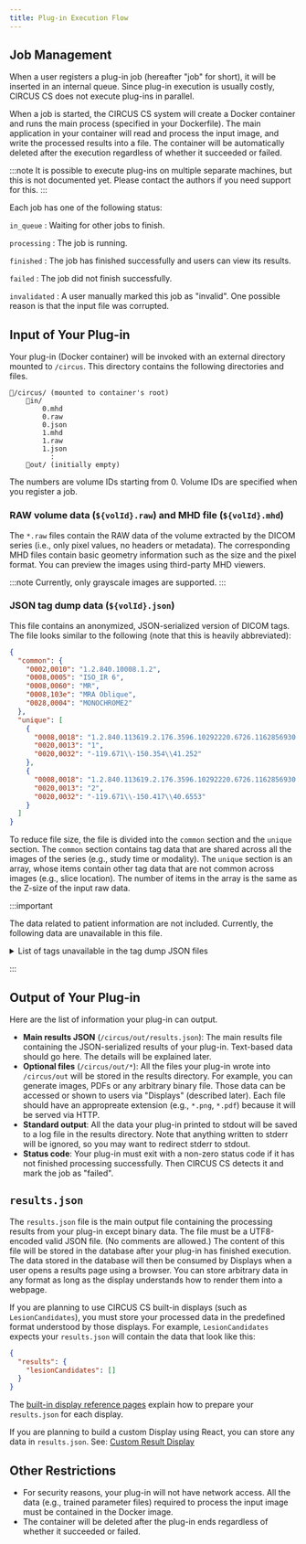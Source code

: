 ```yaml
---
title: Plug-in Execution Flow
---
```


## Job Management

When a user registers a plug-in job (hereafter "job" for short), it will be inserted in an internal queue. Since plug-in execution is usually costly, CIRCUS CS does not execute plug-ins in parallel.

When a job is started, the CIRCUS CS system will create a Docker container and runs the main process (specified in your Dockerfile). The main application in your container will read and process the input image, and write the processed results into a file. The container will be automatically deleted after the execution regardless of whether it succeeded or failed.

:::note
It is possible to execute plug-ins on multiple separate machines, but this is not documented yet. Please contact the authors if you need support for this.
:::

Each job has one of the following status:

`in_queue`
: Waiting for other jobs to finish.

`processing`
: The job is running.

`finished`
: The job has finished successfully and users can view its results.

`failed`
: The job did not finish successfully.

`invalidated`
: A user manually marked this job as "invalid". One possible reason is that the input file was corrupted.

## Input of Your Plug-in

Your plug-in (Docker container) will be invoked with an external directory mounted to `/circus`. This directory contains the following directories and files.

```
📂/circus/ (mounted to container's root)
    📂in/
        0.mhd
        0.raw
        0.json
        1.mhd
        1.raw
        1.json
          :
    📂out/ (initially empty)
```

The numbers are volume IDs starting from 0. Volume IDs are specified when you register a job.

### RAW volume data (`${volId}.raw`) and MHD file (`${volId}.mhd`)

The `*.raw` files contain the RAW data of the volume extracted by the DICOM series (i.e., only pixel values, no headers or metadata). The corresponding MHD files contain basic geometry information such as the size and the pixel format. You can preview the images using third-party MHD viewers.

:::note
Currently, only grayscale images are supported.
:::

### JSON tag dump data (`${volId}.json`)

This file contains an anonymized, JSON-serialized version of DICOM tags. The file looks similar to the following (note that this is heavily abbreviated):

```json
{
  "common": {
    "0002,0010": "1.2.840.10008.1.2",
    "0008,0005": "ISO_IR 6",
    "0008,0060": "MR",
    "0008,103e": "MRA Oblique",
    "0028,0004": "MONOCHROME2"
  },
  "unique": [
    {
      "0008,0018": "1.2.840.113619.2.176.3596.10292220.6726.1162856930.137",
      "0020,0013": "1",
      "0020,0032": "-119.671\\-150.354\\41.252"
    },
    {
      "0008,0018": "1.2.840.113619.2.176.3596.10292220.6726.1162856930.138",
      "0020,0013": "2",
      "0020,0032": "-119.671\\-150.417\\40.6553"
    }
  ]
}
```

To reduce file size, the file is divided into the `common` section and the `unique` section. The `common` section contains tag data that are shared across all the images of the series (e.g., study time or modality). The `unique` section is an array, whose items contain other tag data that are not common across images (e.g., slice location). The number of items in the array is the same as the Z-size of the input raw data.

:::important

The data related to patient information are not included. Currently, the following data are unavailable in this file.

<details>
<summary>List of tags unavailable in the tag dump JSON files</summary>

- (0008,0080): Institution name
- (0008,0081): Institution address
- (0008,0082): Institution Code Sequence
- (0008,1040): Institutional Department Name
- (0008,1048): Physician(s) of Record
- (0008,1049): Physician(s) of Record Identification Sequence
- (0008,1050): Performing Physician's Name
- (0008,1052): Performing Physician Identification Sequence
- (0008,1060): Name of Physician(s) ReadingStudy
- (0008,1062): Physician(s) Reading Study Identification Sequence
- (0008,1070): Operators' Name
- (0008,1072): Operator Identification Sequence
- (0010,0010): Patient's name
- (0010,0020): Patient's ID
- (0010,0030): Patient's birth date
- (0032,1031): Requesting Physician Identification Sequence
- (0032,1032): Requesting Physician
- (0032,1033): Requesting Service
- (0032,0030): Patient's birth date

</details>

:::

## Output of Your Plug-in

Here are the list of information your plug-in can output.

- **Main results JSON** (`/circus/out/results.json`): The main results file containing the JSON-serialized results of your plug-in. Text-based data should go here. The details will be explained later.
- **Optional files** (`/circus/out/*`): All the files your plug-in wrote into `/circus/out` will be stored in the results directory. For example, you can generate images, PDFs or any arbitrary binary file. Those data can be accessed or shown to users via "Displays" (described later). Each file should have an appropreate extension (e.g., `*.png`, `*.pdf`) because it will be served via HTTP.
- **Standard output**: All the data your plug-in printed to stdout will be saved to a log file in the results directory. Note that anything written to stderr will be ignored, so you may want to redirect stderr to stdout.
- **Status code**: Your plug-in must exit with a non-zero status code if it has not finished processing successfully. Then CIRCUS CS detects it and mark the job as "failed".

## `results.json`

The `results.json` file is the main output file containing the processing results from your plug-in except binary data. The file must be a UTF8-encoded valid JSON file. (No comments are allowed.) The content of this file will be stored in the database after your plug-in has finished execution. The data stored in the database will then be consumed by Displays when a user opens a results page using a browser. You can store arbitrary data in any format as long as the display understands how to render them into a webpage.

If you are planning to use CIRCUS CS built-in displays (such as `LesionCandidates`), you must store your processed data in the predefined format understood by those displays. For example, `LesionCandidates` expects your `results.json` will contain the data that look like this:

```json
{
  "results": {
    "lesionCandidates": []
  }
}
```

The [built-in display reference pages](./displays/index.md) explain how to prepare your `results.json` for each display.

If you are planning to build a custom Display using React, you can store any data in `results.json`. See: [Custom Result Display](./custom-display.md)

## Other Restrictions

- For security reasons, your plug-in will not have network access. All the data (e.g., trained parameter files) required to process the input image must be contained in the Docker image.
- The container will be deleted after the plug-in ends regardless of whether it succeeded or failed.
